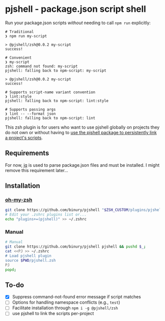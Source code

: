 # pjshell - package.json script shell

Run your package.json scripts _without_ needing to call `npm run` explicitly:

```shell
# Traditional
❯ npm run my-script

> @pjshell/zsh@0.0.2 my-script
success!

# Convenient
❯ my-script
zsh: command not found: my-script
pjshell: falling back to npm-script: my-script

> @pjshell/zsh@0.0.2 my-script
success!

# Supports script-name variant convention
❯ lint:style
pjshell: falling back to npm-script: lint:style

# Supports passing args
❯ lint -- --format json
pjshell: falling back to npm-script: lint

```

This zsh plugin is for users who want to use pjshell globally on projects they do not own or without having to [use the pjshell package to persistently link a project's scripts](#to-do).

## Requirements

For now, [jq](https://jqlang.github.io/jq/) is used to parse package.json files
and must be installed. I might remove this requirement later…

## Installation

### [oh-my-zsh](https://github.com/ohmyzsh/ohmyzsh/wiki/Customization#adding-a-new-plugin)

```sh
git clone https://github.com/binury/pjshell "$ZSH_CUSTOM/plugins/pjshell"
# Edit your .zshrc plugins list or...
echo "plugins+=(pjshell)" >> ~/.zshrc
```

### Manual

```sh
# Manual
git clone https://github.com/binury/pjshell pjshell && pushd $_;
cat <<PJ >> ~/.zshrc
# Load pjshell plugin
source $PWD/pjshell.zsh
PJ
popd;
```

## To-do

- [x] Suppress command-not-found error message if script matches
- [ ] Options for handling namespace conflicts (e.g., `test`)
- [ ] Facilitate installation through `npm i -g @pjshell/zsh`
- [ ] use pjshell to link the scripts per-project
